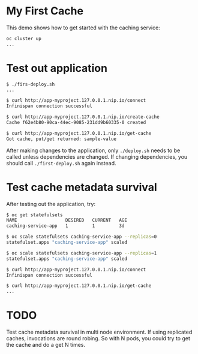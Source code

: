 # My First Cache

This demo shows how to get started with the caching service:

```bash
oc cluster up
...

```


# Test out application

```bash
$ ./firs-deploy.sh
...

$ curl http://app-myproject.127.0.0.1.nip.io/connect
Infinispan connection successful

$ curl http://app-myproject.127.0.0.1.nip.io/create-cache 
Cache f62e4b80-90ca-44ec-9085-231dd9b60335-0 created

$ curl http://app-myproject.127.0.0.1.nip.io/get-cache
Got cache, put/get returned: sample-value
```

After making changes to the application, only `./deploy.sh` needs to be called unless dependencies are changed.
If changing dependencies, you should call `./first-deploy.sh` again instead.


# Test cache metadata survival

After testing out the application, try:

```bash
$ oc get statefulsets
NAME                  DESIRED   CURRENT   AGE
caching-service-app   1         1         3d

$ oc scale statefulsets caching-service-app --replicas=0
statefulset.apps "caching-service-app" scaled

$ oc scale statefulsets caching-service-app --replicas=1
statefulset.apps "caching-service-app" scaled

$ curl http://app-myproject.127.0.0.1.nip.io/connect
Infinispan connection successful

$ curl http://app-myproject.127.0.0.1.nip.io/get-cache
...
```

# TODO

Test cache metadata survival in multi node environment.
If using replicated caches, invocations are round robing.
So with N pods, you could try to get the cache and do a get N times. 
